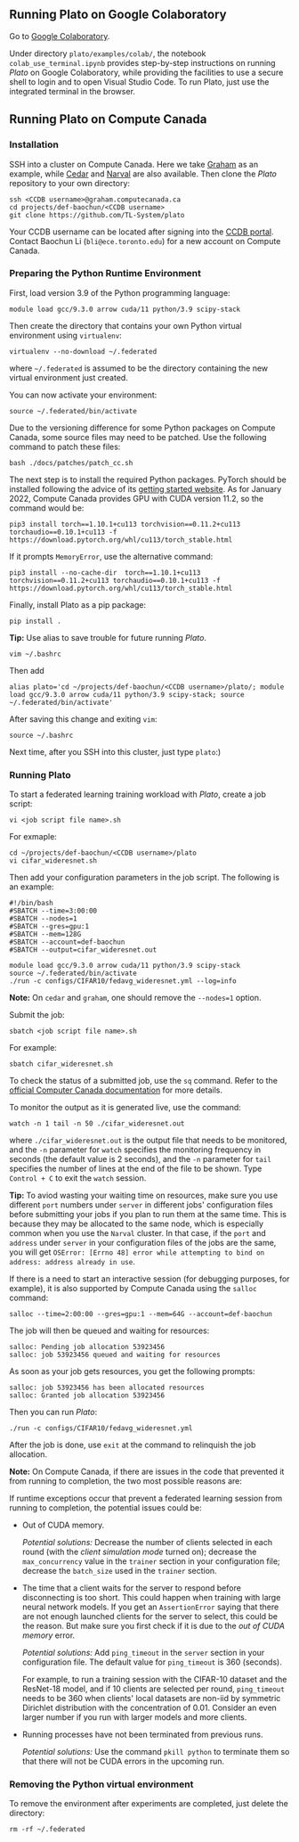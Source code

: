 ## Running Plato on Google Colaboratory

Go to [Google Colaboratory](https://colab.research.google.com/notebooks/intro.ipynb).

Under directory `plato/examples/colab/`, the notebook `colab_use_terminal.ipynb` provides step-by-step instructions on running *Plato* on Google Colaboratory, while providing the facilities to use a secure shell to login and to open Visual Studio Code. To run Plato, just use the integrated terminal in the browser.

## Running Plato on Compute Canada

### Installation

SSH into a cluster on Compute Canada. Here we take [Graham](https://docs.computecanada.ca/wiki/Graham) as an example, while [Cedar]((https://docs.computecanada.ca/wiki/Cedar)) and [Narval](https://docs.computecanada.ca/wiki/Narval/en) are also available. Then clone the *Plato* repository to your own directory:

```shell
ssh <CCDB username>@graham.computecanada.ca
cd projects/def-baochun/<CCDB username>
git clone https://github.com/TL-System/plato
```

Your CCDB username can be located after signing into the [CCDB portal](https://ccdb.computecanada.ca/). Contact Baochun Li (`bli@ece.toronto.edu`) for a new account on Compute Canada.

### Preparing the Python Runtime Environment

First, load version 3.9 of the Python programming language:

```shell
module load gcc/9.3.0 arrow cuda/11 python/3.9 scipy-stack
```

Then create the directory that contains your own Python virtual environment using `virtualenv`:

```shell
virtualenv --no-download ~/.federated
```

where `~/.federated` is assumed to be the directory containing the new virtual environment just created. 

You can now activate your environment:

```shell
source ~/.federated/bin/activate
```

Due to the versioning difference for some Python packages on Compute Canada, some source files may need to be patched. Use the following command to patch these files:

```shell
bash ./docs/patches/patch_cc.sh
```

The next step is to install the required Python packages. PyTorch should be installed following the advice of its [getting started website](https://pytorch.org/get-started/locally/). As for January 2022, Compute Canada provides GPU with CUDA version 11.2, so the command would be:

```shell
pip3 install torch==1.10.1+cu113 torchvision==0.11.2+cu113 torchaudio==0.10.1+cu113 -f https://download.pytorch.org/whl/cu113/torch_stable.html
```
If it prompts `MemoryError`, use the alternative command:

```shell
pip3 install --no-cache-dir  torch==1.10.1+cu113 torchvision==0.11.2+cu113 torchaudio==0.10.1+cu113 -f https://download.pytorch.org/whl/cu113/torch_stable.html 
```

Finally, install Plato as a pip package:

```shell
pip install .
```

**Tip:** Use alias to save trouble for future running *Plato*.

```
vim ~/.bashrc
```

Then add 

```
alias plato='cd ~/projects/def-baochun/<CCDB username>/plato/; module load gcc/9.3.0 arrow cuda/11 python/3.9 scipy-stack; source ~/.federated/bin/activate'
```

After saving this change and exiting `vim`:

```
source ~/.bashrc
```

Next time, after you SSH into this cluster, just type `plato`:)

### Running Plato

To start a federated learning training workload with *Plato*, create a job script:

```shell
vi <job script file name>.sh
```

For exmaple:

```shell
cd ~/projects/def-baochun/<CCDB username>/plato
vi cifar_wideresnet.sh
```

Then add your configuration parameters in the job script. The following is an example:

```
#!/bin/bash
#SBATCH --time=3:00:00
#SBATCH --nodes=1
#SBATCH --gres=gpu:1
#SBATCH --mem=128G
#SBATCH --account=def-baochun
#SBATCH --output=cifar_wideresnet.out

module load gcc/9.3.0 arrow cuda/11 python/3.9 scipy-stack
source ~/.federated/bin/activate
./run -c configs/CIFAR10/fedavg_wideresnet.yml --log=info
```

**Note:** On `cedar` and `graham`, one should remove the `--nodes=1` option.

Submit the job:

```shell
sbatch <job script file name>.sh
```

For example:

```shell
sbatch cifar_wideresnet.sh
```

To check the status of a submitted job, use the `sq` command. Refer to the [official Computer Canada documentation](https://docs.computecanada.ca/wiki/Running_jobs#Use_sbatch_to_submit_jobs) for more details.

To monitor the output as it is generated live, use the command:

```shell
watch -n 1 tail -n 50 ./cifar_wideresnet.out
```

where `./cifar_wideresnet.out` is the output file that needs to be monitored, and the `-n` parameter for `watch` specifies the monitoring frequency in seconds (the default value is 2 seconds), and the `-n` parameter for `tail` specifies the number of lines at the end of the file to be shown. Type `Control + C` to exit the `watch` session.


**Tip:** To aviod wasting your waiting time on resources, make sure you use different `port` numbers under `server` in different jobs' configuration files before submitting your jobs if you plan to run them at the same time. This is because they may be allocated to the same node, which is especially common when you use the `Narval` cluster. In that case, if the `port` and `address` under `server` in your configuration files of the jobs are the same, you will get `OSError: [Errno 48] error while attempting to bind on address: address already in use`.

If there is a need to start an interactive session (for debugging purposes, for example), it is also supported by Compute Canada using the `salloc` command:

```shell
salloc --time=2:00:00 --gres=gpu:1 --mem=64G --account=def-baochun
```

The job will then be queued and waiting for resources:

```
salloc: Pending job allocation 53923456
salloc: job 53923456 queued and waiting for resources
```

As soon as your job gets resources, you get the following prompts:

```
salloc: job 53923456 has been allocated resources
salloc: Granted job allocation 53923456
```

Then you can run *Plato*:

```shell
./run -c configs/CIFAR10/fedavg_wideresnet.yml
```

After the job is done, use `exit` at the command to relinquish the job allocation.

**Note:** On Compute Canada, if there are issues in the code that prevented it from running to completion, the two most possible reasons are:

If runtime exceptions occur that prevent a federated learning session from running to completion, the potential issues could be:

* Out of CUDA memory.

  *Potential solutions:* Decrease the number of clients selected in each round (with the *client simulation mode* turned on); decrease the `max_concurrency` value in the `trainer` section in your configuration file; decrease the  `batch_size` used in the `trainer` section.
 
* The time that a client waits for the server to respond before disconnecting is too short. This could happen when training with large neural network models. If you get an `AssertionError` saying that there are not enough launched clients for the server to select, this could be the reason. But make sure you first check if it is due to the *out of CUDA memory* error.

  *Potential solutions:* Add `ping_timeout` in the `server` section in your configuration file. The default value for `ping_timeout` is 360 (seconds). 

  For example, to run a training session with the CIFAR-10 dataset and the ResNet-18 model, and if 10 clients are selected per round, `ping_timeout` needs to be 360 when clients' local datasets are non-iid by symmetric Dirichlet distribution with the concentration of 0.01. Consider an even larger number if you run with larger models and more clients.

* Running processes have not been terminated from previous runs. 

  *Potential solutions:* Use the command `pkill python` to terminate them so that there will not be CUDA errors in the upcoming run.

### Removing the Python virtual environment

To remove the environment after experiments are completed, just delete the directory:

```shell
rm -rf ~/.federated
```
